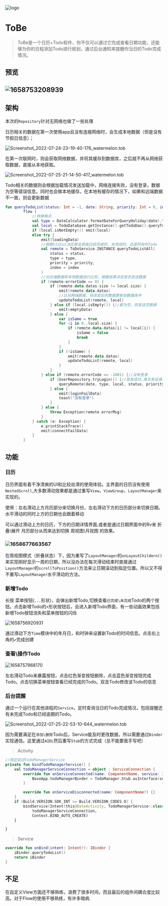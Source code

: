 ![logo](./pic/logo.png)

# ToBe

> ToBe是一个日历+Todo软件，你不仅可以通过它完成查看日期功能，还能够为你的日程添加Todo进行规划，通过后台通知来提醒你当日的Todo完成情况。

## 预览

## ![1658753208939](./pic/1658753208939.gif)

## 架构

本次的`Repository`针对无网络也做了一些处理

日历相关的数据在第一次使用app且没有连接网络时，会生成本地数据（但是没有节假日信息）；

![Screenshot_2022-07-24-23-19-40-176_watermelon.tob](./pic/Screenshot_2022-07-24-23-19-40-176_watermelon.tob.jpg)

在第一次联网时，则会获取网络数据，并将其缓存到数据库，之后就不再从网络获取数据，直接从本地获取。

![Screenshot_2022-07-25-21-14-50-417_watermelon.tob](./pic/Screenshot_2022-07-25-21-14-50-417_watermelon.tob.jpg)

Todo相关的数据则会根据加载情况发送加载中，网络连接失败，没有登录，数据为空等错误信息。同时也会做本地缓存。在本地有缓存的情况下，如果和远端数据不一致，则会更新数据

```kotlin
fun queryTodoList(status: Int = -1, date: String, priority: Int = 0, index: Int = 1) =
        flow {
            //转换格式
            val type = DateCalculator.formatDateForQueryHoliday(date).toLong()
            val local = TodoDatabase.getInstance().getTodoDao().queryTodos(date)
            if (local.isNotEmpty()) emit(local)
            else try {
                emit(loadingData)
                //根据status决定是去获取已经完成的、未完成的、还是所有的Todo
                val remote = ToDoService.INSTANCE.queryTodoListAll(
                    status = status,
                    type = type,
                    priority = priority,
                    index = index
                )
                //对远端数据和本地数据进行比较，根据结果决定是否发送数据
                if (remote.errorCode == 0) {
                    if (remote.data.datas.size != local.size) {
                        emit(remote.data.datas)
                        //比对两端数据，将改变后的数据更新到数据库中
                        updateTodoList(remote, local)
                    } else if (local.isEmpty()) {//都为空，则发送空数据
                        emit(emptyData)
                    } else {
                        var isSame = true
                        for (i in 0..local.size) {
                            if (remote.data.datas[i] != local[i]) {
                                isSame = false
                                break
                            }
                        }
                        if (!isSame) {
                            emit(remote.data.datas)
                            updateTodoList(remote, local)
                        }
                    }
                } else if (remote.errorCode == -1001) {//没有登录
                    if (UserRepository.tryLogin()) {//登录成功,再次发送请求
                        queryRemote(date, type, local, status, priority, index)
                    } else {
                        emit(loginFailData)
                        toast("没有登录")
                    }
                } else {
                    throw Exception(remote.errorMsg)
                }
            } catch (e: Exception) {
                e.printStackTrace()
                emit(connectFailData)
            }
        }
```

## 功能

### 日历

日历界面有着干净清爽的UI和比较丝滑的使用体验。主界面的日历没有使用`NestedScroll`,大多数滑动效果都是通过重写`View`，`ViewGroup`，`LayoutManager`来实现的。

使用：左右滑动上方月历部分来切换月份，左右滑动下方的日历部分来切换日期。水平滑动的同时上方的日期也会跟着移动

可以通过滑动上方的日历，下方的日期详情界面,或者是通过日期界面中的Rv来 折叠\展开 月历部分从而来达到切换 周视图\月视图 的效果。

### ![1658677663567](./pic/1658677663567.gif)

在周视图模式（折叠状态）下，因为重写了`LayoutManager`的`onLayoutChildern()`来实现刚好显示一周的日期，所以没办法在每次滑动结束时直接通过`LayoutManager`的`scrollToPosition()`方法来让日期滚动到指定位置。所以又不得不重写`LayoutManager`水平滑动的方法。



### 新增Todo

长按 菜单按钮(`...`形状)，会弹出新增Todo,切换查看`已完成\未完成`Todo的两个按钮。点击新增Todo的`+`形状按钮后，会进入新增Todo界面，有一些动画效果包括新增Todo按钮消失和菜单按钮的闪烁

![1658756920931](./pic/1658756920931.gif)

通过滑动下方`Time`模块中的年月日，和时钟来设置新Todo的时间信息。点击右上角的`✔️`完成创建

### 查看\操作Todo

![1658757968170](./pic/1658757968170.gif)

左右滑动Todo来暴露按钮，点击红色渐变按钮删除，点击蓝色渐变按钮完成Todo。点击切换菜单按钮查看已经完成的Todo。双击Todo修改该Todo的信息

### 后台提醒

通过一个运行在其他进程的`Service`，定时查询当日的Todo完成情况，包括提醒还有未完成Todo和已经逾期的Todo。

![Screenshot_2022-07-25-22-53-10-644_watermelon.tob](./pic/Screenshot_2022-07-25-22-53-10-644_watermelon.tob.jpg)

因为需要满足在`添加\删除`Todo后，Service能及时更改数据，所以需要通过`Binder`实现通信。这里通过`AIDL`然后重写`Stub`的方式完成（总不能要我手写吧）

> Activity

```kotlin
//绑定启动TodoManagerService
private fun bindTodoManagerService() {
    val todoManagerServiceConnection = object : ServiceConnection {
        override fun onServiceConnected(name: ComponentName, service: IBinder) {
            BaseApp.todoManagerBinder = TodoManager.Stub.asInterface(service)
        }

        override fun onServiceDisconnected(name: ComponentName?) {}
    }
    if (Build.VERSION.SDK_INT >= Build.VERSION_CODES.O) {
        bindService(Intent(this@DateActivity, TodoManagerService::class.java),
            todoManagerServiceConnection,
            Context.BIND_AUTO_CREATE)
    }

}
```

> Service

```kotlin
override fun onBind(intent: Intent?): IBinder {
    iBinder.queryTodoList()
    return iBinder
}
```

## 不足

在自定义View方面还不够熟练，浪费了很多时间，而且最后的组件间耦合度比较高。对于Flow的使用不够熟练，有许多暗病.
